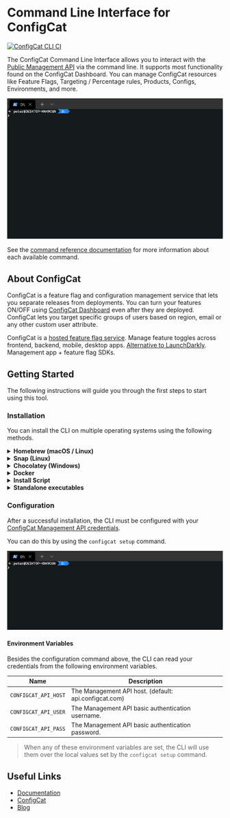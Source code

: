 # Command Line Interface for ConfigCat

[![ConfigCat CLI CI](https://github.com/configcat/cli/actions/workflows/ci.yml/badge.svg?branch=main)](https://github.com/configcat/cli/actions/workflows/ci.yml)

The ConfigCat Command Line Interface allows you to interact with the <a target="_blank" href="https://configcat.com/docs/advanced/public-api">Public Management API</a> via the command line. It supports most functionality found on the ConfigCat Dashboard. You can manage ConfigCat resources like Feature Flags, Targeting / Percentage rules, Products, Configs, Environments, and more.

<img src="assets/teaser.gif" alt="ConfigCat CLI Feature Flag Create"/>

See the <a target="_blank" href="https://configcat.github.io/cli/">command reference documentation</a> for more information about each available command.

## About ConfigCat
ConfigCat is a feature flag and configuration management service that lets you separate releases from deployments. You can turn your features ON/OFF using <a href="https://app.configcat.com" target="_blank">ConfigCat Dashboard</a> even after they are deployed. ConfigCat lets you target specific groups of users based on region, email or any other custom user attribute.

ConfigCat is a <a href="https://configcat.com" target="_blank">hosted feature flag service</a>. Manage feature toggles across frontend, backend, mobile, desktop apps. <a href="https://configcat.com" target="_blank">Alternative to LaunchDarkly</a>. Management app + feature flag SDKs.

## Getting Started
The following instructions will guide you through the first steps to start using this tool.

### Installation
You can install the CLI on multiple operating systems using the following methods.

<details>
  <summary><strong>Homebrew (macOS / Linux)</strong></summary>

Install the CLI from [ConfigCat tap](https://github.com/configcat/homebrew-tap) with [Homebrew](https://brew.sh) by executing the following command:
```bash
brew tap configcat/tap
brew install configcat
```

</details>

<details>
  <summary><strong>Snap (Linux)</strong></summary>

Install the CLI from [Snapcraft](https://snapcraft.io/) by executing the following command:
```bash
sudo snap install configcat
```

</details>

<details>
  <summary><strong>Chocolatey (Windows)</strong></summary>

Install the CLI from [Chocolatey](https://chocolatey.org/) by executing the following command:
```powershell
choco install configcat
```

</details>

<details>
  <summary><strong>Docker</strong></summary>

The CLI can be executed from a [Docker](https://www.docker.com/) image.
```bash
docker pull configcat/cli
```
An example of how to scan a repository for feature flag & setting references with the docker image.
```bash
docker run --rm \
    --env CONFIGCAT_API_HOST=<API-HOST> \
    --env CONFIGCAT_API_USER=<API-USER> \
    --env CONFIGCAT_API_PASS=<API-PASSWORD> \
    -v /path/to/repository:/repository \
  configcat/cli scan "/repository" --print --config-id <CONFIG-ID>
```

</details>

<details>
  <summary><strong>Install Script</strong></summary>

On Unix platforms, you can install the CLI by executing an install script.
```bash
curl -fsSL "https://raw.githubusercontent.com/configcat/cli/main/scripts/install.sh" | bash
```

By default, the script downloads the OS specific artifact from the latest [GitHub Release](https://github.com/configcat/cli/releases) with `curl` and moves it into the `/usr/local/bin` directory.

It might happen, that you don't have permissions to write into `/usr/local/bin`, then you should execute the install script with `sudo`.

```bash
curl -fsSL "https://raw.githubusercontent.com/configcat/cli/main/scripts/install.sh" | sudo bash
```

The script accepts the following input parameters:

Parameter | Description | Default value
--------- | ----------- | -------------
`-d`, `--dir` | The directory where the CLI should be installed. | `/usr/local/bin`
`-v`, `--version` | The desired version to install. | `latest`
`-a`, `--arch` | The desired architecture to install. | `x64`

The possible **architecture** values for Linux: `x64`, `musl-x64`, `arm`, `arm64`.

> For macOS, the architecture is fixed to `x64`, but we plan the support of Apple silicon in the future.

**Examples**:

*Custom installation directory*:
```bash
curl -fsSL "https://raw.githubusercontent.com/configcat/cli/main/scripts/install.sh" | bash -s -- -d=/path/to/install
```

*Install a different version*:
```bash
curl -fsSL "https://raw.githubusercontent.com/configcat/cli/main/scripts/install.sh" | bash -s -- -v=1.4.2
```

*Install with custom architecture*:
```bash
curl -fsSL "https://raw.githubusercontent.com/configcat/cli/main/scripts/install.sh" | bash -s -- -a=arm
```

</details>

<details>
  <summary><strong>Standalone executables</strong></summary>

You can download the executables directly from [GitHub Releases](https://github.com/configcat/cli/releases) for your desired platform.

</details>

### Configuration
After a successful installation, the CLI must be configured with your <a target="_blank" href="https://app.configcat.com/my-account/public-api-credentials">ConfigCat Management API credentials</a>.

You can do this by using the `configcat setup` command.

<img src="assets/setup.gif" alt="ConfigCat CLI" />

#### Environment Variables
Besides the configuration command above, the CLI can read your credentials from the following environment variables.

Name | Description |
--------- | ----------- |
`CONFIGCAT_API_HOST` | The Management API host. (default: api.configcat.com) | 
`CONFIGCAT_API_USER` | The Management API basic authentication username. |
`CONFIGCAT_API_PASS` | The Management API basic authentication password. | 

> When any of these environment variables are set, the CLI will use them over the local values set by the `configcat setup` command.

## Useful Links
- [Documentation](https://configcat.com/docs/advanced/cli)
- [ConfigCat](https://configcat.com)
- [Blog](https://configcat.com/blog)
